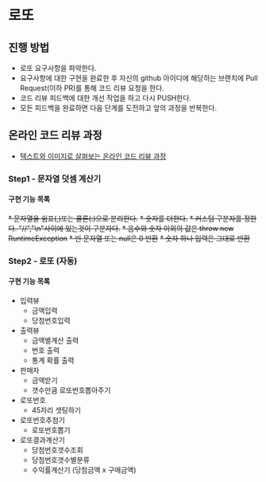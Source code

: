 # 로또
## 진행 방법
* 로또 요구사항을 파악한다.
* 요구사항에 대한 구현을 완료한 후 자신의 github 아이디에 해당하는 브랜치에 Pull Request(이하 PR)를 통해 코드 리뷰 요청을 한다.
* 코드 리뷰 피드백에 대한 개선 작업을 하고 다시 PUSH한다.
* 모든 피드백을 완료하면 다음 단계를 도전하고 앞의 과정을 반복한다.

## 온라인 코드 리뷰 과정
* [텍스트와 이미지로 살펴보는 온라인 코드 리뷰 과정](https://github.com/next-step/nextstep-docs/tree/master/codereview)

### Step1 - 문자열 덧셈 계산기
#### 구현 기능 목록
~~* 문자열을 쉼표(,)또는 콜론(:)으로 분리한다.~~
~~* 숫자를 더한다.~~
~~* 커스텀 구분자를 정한다. "//","\n"사이에 있는것이 구분자다.~~
~~* 음수와 숫자 이외의 값은 throw new RuntimeException~~ 
~~* 빈 문자열 또는 null은 0 반환~~
~~* 숫자 하나 입력은 그대로 반환~~

### Step2 - 로또 (자동)
#### 구현 기능 목록
* 입력뷰
    * 금액입력
    * 당첨번호입력
* 출력뷰
    * 금액별계산  출력
    * 번호 출력
    * 통계 확률 출력
* 판매자
    * 금액받기
    * 갯수만큼 로또번호뽑아주기
* 로또번호
    * 45자리 셋팅하기
* 로또번호추첨기
    * 로또번호뽑기
* 로또결과계산기
    * 당첨번호갯수조회
    * 당첨번호갯수별분류
    * 수익률계산기 (당첨금액 x 구매금액)